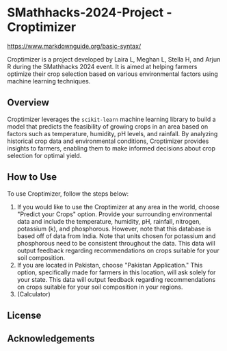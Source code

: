 # SMathhacks-2024-Project - Croptimizer
https://www.markdownguide.org/basic-syntax/

Croptimizer is a project developed by Laira L, Meghan L, Stella H, and Arjun R during the SMathhacks 2024 event. It is aimed at helping farmers optimize their crop selection based on various environmental factors using machine learning techniques.

## Overview
Croptimizer leverages the `scikit-learn` machine learning library to build a model that predicts the feasibility of growing crops in an area based on factors such as temperature, humidity, pH levels, and rainfall. By analyzing historical crop data and environmental conditions, Croptimizer provides insights to farmers, enabling them to make informed decisions about crop selection for optimal yield.

## How to Use
To use Croptimizer, follow the steps below:
1. If you would like to use the Croptimizer at any area in the world, choose "Predict your Crops" option. Provide your surrounding environmental data and include the temperature, humidity, pH, rainfall, nitrogen, potassium (k), and phosphorous. However, note that this database is based off of data from India. Note that units chosen for potassium and phosphorous need to be consistent throughout the data. This data will output feedback regarding recommendations on crops suitable for your soil composition.
2. If you are located in Pakistan, choose "Pakistan Application." This option, specifically made for farmers in this location, will ask solely for your state. This data will output feedback regarding recommendations on crops suitable for your soil composition in your regions.
3. (Calculator)

## License

## Acknowledgements
